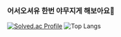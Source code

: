 ###  어서오셔유 한번 야무지게 해보아요👋


<!--
**o-jslove/o-jslove** is a ✨ _special_ ✨ repository because its `README.md` (this file) appears on your GitHub profile.

Here are some ideas to get you started:

- 🔭 I’m currently working on ...
- 🌱 I’m currently learning ...
- 👯 I’m looking to collaborate on ...
- 🤔 I’m looking for help with ...
- 💬 Ask me about ...
- 📫 How to reach me: ...
- 😄 Pronouns: ...
- ⚡ Fun fact: ...
-->

[![Solved.ac Profile](http://mazassumnida.wtf/api/generate_badge?boj=gksflaxkdns1)](https://solved.ac/gksflaxkdns1) ![Top Langs](https://github-readme-stats.vercel.app/api/top-langs/?username=o-jslove&layout=compact&theme=dark)

